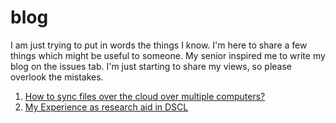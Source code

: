 # blog

I am just trying to put in words the things I know. I'm here to share a few things which might be useful to someone. My senior inspired me to write my blog on the issues tab. I'm just starting to share my views, so please overlook the mistakes.

1. [How to sync files over the cloud over multiple computers?](https://github.com/nishanthsolomon/blog/issues/1)
2. [My Experience as research aid in DSCL](https://github.com/nishanthsolomon/blog/issues/2)
